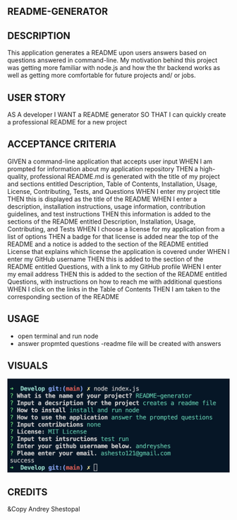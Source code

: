 ## README-GENERATOR

## DESCRIPTION

This application generates a README upon users answers based on questions answered in command-line.
My motivation behind this project was getting more familiar with node.js and how the thr backend works as well as getting more comfortable for future projects and/ or jobs.

## USER STORY

AS A developer
I WANT a README generator
SO THAT I can quickly create a professional README for a new project

## ACCEPTANCE CRITERIA

GIVEN a command-line application that accepts user input
WHEN I am prompted for information about my application repository
THEN a high-quality, professional README.md is generated with the title of my project and sections entitled Description, Table of Contents, Installation, Usage, License, Contributing, Tests, and Questions
WHEN I enter my project title
THEN this is displayed as the title of the README
WHEN I enter a description, installation instructions, usage information, contribution guidelines, and test instructions
THEN this information is added to the sections of the README entitled Description, Installation, Usage, Contributing, and Tests
WHEN I choose a license for my application from a list of options
THEN a badge for that license is added near the top of the README and a notice is added to the section of the README entitled License that explains which license the application is covered under
WHEN I enter my GitHub username
THEN this is added to the section of the README entitled Questions, with a link to my GitHub profile
WHEN I enter my email address
THEN this is added to the section of the README entitled Questions, with instructions on how to reach me with additional questions
WHEN I click on the links in the Table of Contents
THEN I am taken to the corresponding section of the README

## USAGE

- open terminal and run node
- answer propmted questions
  -readme file will be created with answers

## VISUALS

 <img src="Develop/images/Screenshot 2023-03-03 at 12.26.36 PM.png" alt="terminal images">

## CREDITS

&Copy Andrey Shestopal
